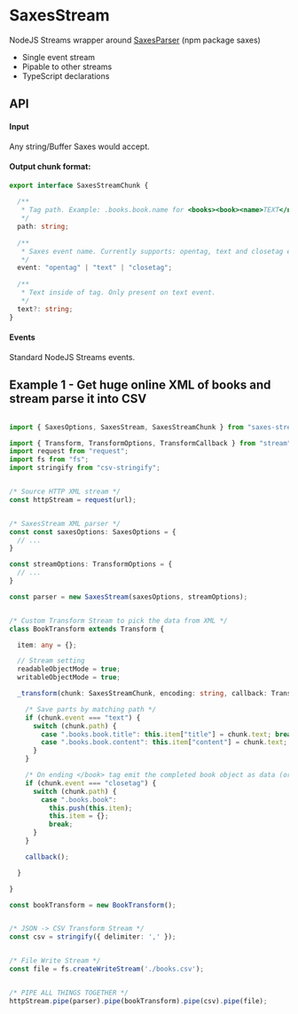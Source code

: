 # SaxesStream
NodeJS Streams wrapper around [SaxesParser](https://www.npmjs.com/package/saxes) (npm package saxes)
 
 - Single event stream
 - Pipable to other streams
 - TypeScript declarations

## API

#### Input

Any string/Buffer Saxes would accept.

#### Output chunk format:
```ts
export interface SaxesStreamChunk {
  
  /**
   * Tag path. Example: .books.book.name for <books><book><name>TEXT</name></book></books>
   */
  path: string;
  
  /**
   * Saxes event name. Currently supports: opentag, text and closetag events.
   */
  event: "opentag" | "text" | "closetag";
  
  /**
   * Text inside of tag. Only present on text event.
   */
  text?: string;
}
```

#### Events
Standard NodeJS Streams events.

## Example 1 - Get huge online XML of books and stream parse it into CSV
```typescript

import { SaxesOptions, SaxesStream, SaxesStreamChunk } from "saxes-stream";

import { Transform, TransformOptions, TransformCallback } from "stream";
import request from "request";
import fs from "fs";
import stringify from "csv-stringify";


/* Source HTTP XML stream */
const httpStream = request(url);


/* SaxesStream XML parser */
const const saxesOptions: SaxesOptions = {
  // ...
}

const streamOptions: TransformOptions = {
  // ...
}

const parser = new SaxesStream(saxesOptions, streamOptions);


/* Custom Transform Stream to pick the data from XML */
class BookTransform extends Transform {

  item: any = {};

  // Stream setting 
  readableObjectMode = true;
  writableObjectMode = true;

  _transform(chunk: SaxesStreamChunk, encoding: string, callback: TransformCallback) {

    /* Save parts by matching path */
    if (chunk.event === "text") {
      switch (chunk.path) {
        case ".books.book.title": this.item["title"] = chunk.text; break;
        case ".books.book.content": this.item["content"] = chunk.text; break;
      }
    }

    /* On ending </book> tag emit the completed book object as data (or piped to a next stream) */
    if (chunk.event === "closetag") {
      switch (chunk.path) {
        case ".books.book":
          this.push(this.item); 
          this.item = {};
          break;
      }
    }

    callback();

  }

}

const bookTransform = new BookTransform();


/* JSON -> CSV Transform Stream */
const csv = stringify({ delimiter: ',' });


/* File Write Stream */
const file = fs.createWriteStream('./books.csv');


/* PIPE ALL THINGS TOGETHER */
httpStream.pipe(parser).pipe(bookTransform).pipe(csv).pipe(file);


```
